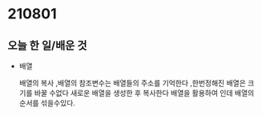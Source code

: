 # 210801

## 오늘 한 일/배운 것

- 배열

  배열의 복사 ,배열의 참조변수는 배열들의 주소를 기억한다 ,한번정해진 배열은 크기를 바꿀 수없다 새로운 배열을 생성한 후 복사한다 배열을 활용하여 인데 배열의 순서를 섞을수있다.


